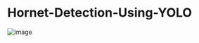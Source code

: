 # Hornet-Detection-Using-YOLO

![image](https://github.com/user-attachments/assets/39280f09-97a0-4e8d-b80a-db954bf5cc74)
